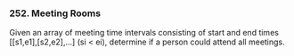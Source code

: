 ### 252. Meeting Rooms

Given an array of meeting time intervals consisting of start and end times [[s1,e1],[s2,e2],...] (si < ei), determine if a person could attend all meetings.
